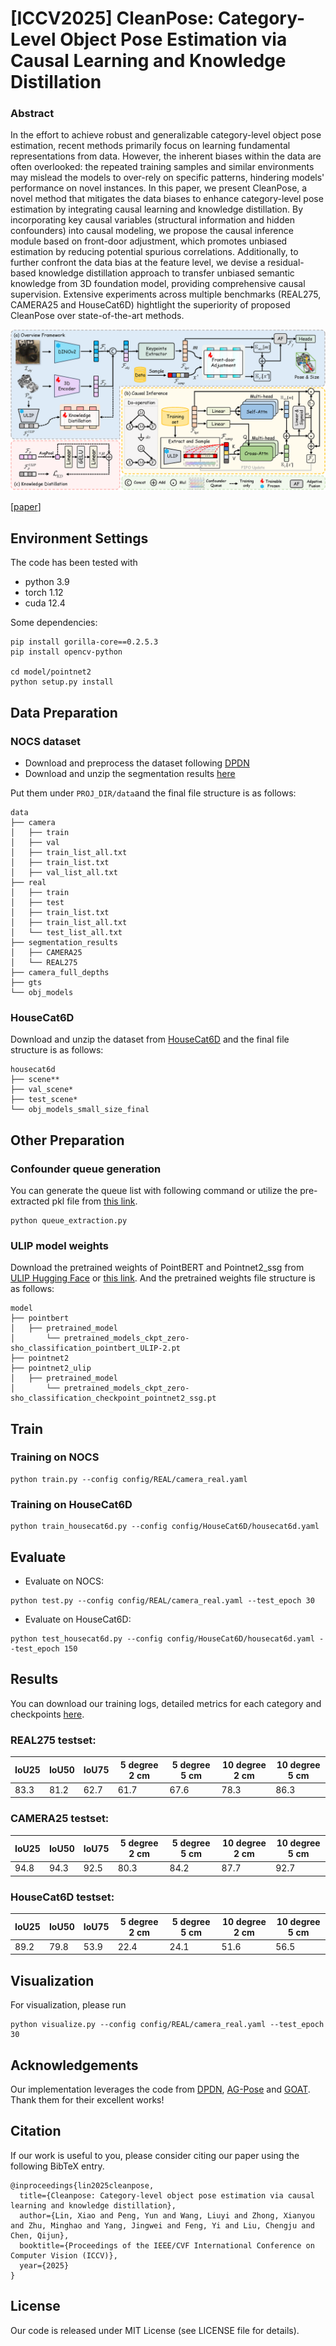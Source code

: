 # [ICCV2025] CleanPose: Category-Level Object Pose Estimation via Causal Learning and Knowledge Distillation
### Abstract
In the effort to achieve robust and generalizable category-level object pose estimation, recent methods primarily focus on learning fundamental representations from data. However, the inherent biases within the data are often overlooked: the repeated training samples and similar environments may mislead the models to over-rely on specific patterns, hindering models' performance on novel instances. In this paper, we present CleanPose, a novel method that mitigates the data biases to enhance category-level pose estimation by integrating causal learning and knowledge distillation. By incorporating key causal variables (structural information and hidden confounders) into causal modeling, we propose the causal inference module based on front-door adjustment, which promotes unbiased estimation by reducing potential spurious correlations. Additionally, to further confront the data bias at the feature level, we devise a residual-based knowledge distillation approach to transfer unbiased semantic knowledge from 3D foundation model, providing comprehensive causal supervision. Extensive experiments across multiple benchmarks (REAL275, CAMERA25 and HouseCat6D) hightlight the superiority of proposed CleanPose over state-of-the-art methods.

![](/main_v3.png)

[[paper](https://arxiv.org/pdf/2502.01312)]

## Environment Settings
The code has been tested with

- python 3.9
- torch 1.12
- cuda 12.4

Some dependencies:
```
pip install gorilla-core==0.2.5.3
pip install opencv-python

cd model/pointnet2
python setup.py install
```

## Data Preparation
### NOCS dataset
- Download and preprocess the dataset following [DPDN](https://github.com/JiehongLin/Self-DPDN)
- Download and unzip the segmentation results [here](http://home.ustc.edu.cn/~llinxiao/segmentation_results.zip)

Put them under ```PROJ_DIR/data```and the final file structure is as follows:
```
data
├── camera
│   ├── train
│   ├── val
│   ├── train_list_all.txt
│   ├── train_list.txt
│   ├── val_list_all.txt
├── real
│   ├── train
│   ├── test
│   ├── train_list.txt
│   ├── train_list_all.txt
│   └── test_list_all.txt
├── segmentation_results
│   ├── CAMERA25
│   └── REAL275
├── camera_full_depths
├── gts
└── obj_models
```
### HouseCat6D
Download and unzip the dataset from [HouseCat6D](https://sites.google.com/view/housecat6d) and the final file structure is as follows:
```
housecat6d
├── scene**
├── val_scene*
├── test_scene*
└── obj_models_small_size_final
```

## Other Preparation
### Confounder queue generation
You can generate the queue list with following command or utilize the pre-extracted pkl file from [this link](https://drive.google.com/drive/folders/15D9kkISuEP1z6yBZhBItdp4N26wDYcJB?usp=drive_link).
```
python queue_extraction.py
```
### ULIP model weights
Download the pretrained weights of PointBERT and Pointnet2_ssg from [ULIP Hugging Face](https://huggingface.co/datasets/SFXX/ulip) or [this link](https://drive.google.com/drive/folders/1yQhaP7AWtgu5NOW1GTVO23ytcGLt_wPW?usp=drive_link). And the pretrained weights file structure is as follows:
```
model
├── pointbert
│   ├── pretrained_model
│       └── pretrained_models_ckpt_zero-sho_classification_pointbert_ULIP-2.pt
├── pointnet2
├── pointnet2_ulip
│   ├── pretrained_model
│       └── pretrained_models_ckpt_zero-sho_classification_checkpoint_pointnet2_ssg.pt
```

## Train
### Training on NOCS
```
python train.py --config config/REAL/camera_real.yaml
```
### Training on HouseCat6D
```
python train_housecat6d.py --config config/HouseCat6D/housecat6d.yaml
```
## Evaluate 
- Evaluate on NOCS:
```
python test.py --config config/REAL/camera_real.yaml --test_epoch 30
```
- Evaluate on HouseCat6D:
```
python test_housecat6d.py --config config/HouseCat6D/housecat6d.yaml --test_epoch 150
```
## Results
You can download our training logs, detailed metrics for each category and checkpoints [here]().
### REAL275 testset:

| IoU25 | IoU50 | IoU75 | 5 degree 2 cm | 5 degree 5 cm | 10 degree 2 cm | 10 degree 5 cm |
|---|---|---|---|---|---|---|
| 83.3 | 81.2 | 62.7 | 61.7| 67.6 | 78.3 | 86.3 |

### CAMERA25 testset:
| IoU25 | IoU50 | IoU75 | 5 degree 2 cm | 5 degree 5 cm | 10 degree 2 cm | 10 degree 5 cm |
|---|---|---|---|---|---|---|
| 94.8 | 94.3 | 92.5 | 80.3 | 84.2 | 87.7 | 92.7 |

### HouseCat6D testset:
| IoU25 | IoU50 | IoU75 | 5 degree 2 cm | 5 degree 5 cm | 10 degree 2 cm | 10 degree 5 cm |
|---|---|---|---|---|---|---|
| 89.2 | 79.8 | 53.9 | 22.4 | 24.1 | 51.6 | 56.5 |

## Visualization
For visualization, please run
```
python visualize.py --config config/REAL/camera_real.yaml --test_epoch 30
```
## Acknowledgements
Our implementation leverages the code from [DPDN](https://github.com/JiehongLin/Self-DPDN), [AG-Pose](https://github.com/Leeiieeo/AG-Pose) and [GOAT](https://github.com/CrystalSixone/VLN-GOAT). Thank them for their excellent works!
## Citation
If our work is useful to you, please consider citing our paper using the following BibTeX entry.
```
@inproceedings{lin2025cleanpose,
  title={Cleanpose: Category-level object pose estimation via causal learning and knowledge distillation},
  author={Lin, Xiao and Peng, Yun and Wang, Liuyi and Zhong, Xianyou and Zhu, Minghao and Yang, Jingwei and Feng, Yi and Liu, Chengju and Chen, Qijun},
  booktitle={Proceedings of the IEEE/CVF International Conference on Computer Vision (ICCV)},
  year={2025}
}
```
## License
Our code is released under MIT License (see LICENSE file for details).


